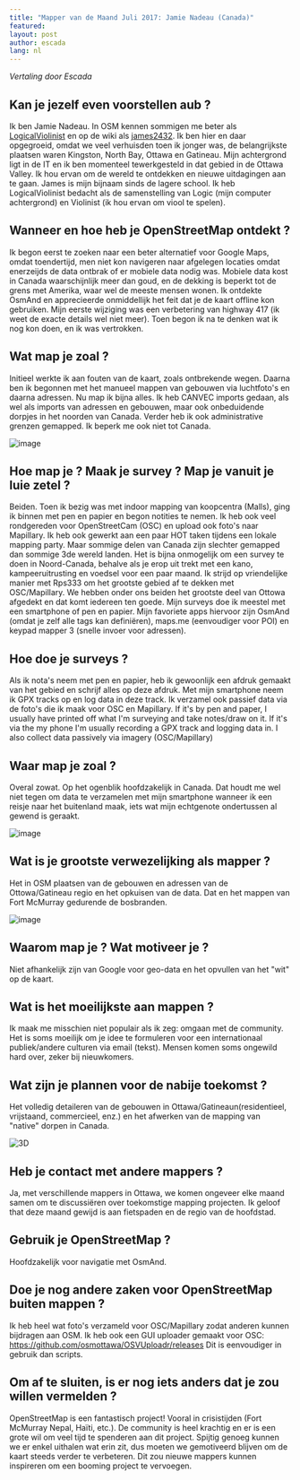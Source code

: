 ```yaml
---
title: "Mapper van de Maand Juli 2017: Jamie Nadeau (Canada)"
featured:
layout: post
author: escada
lang: nl
---
```

_Vertaling door Escada_

## Kan je jezelf even voorstellen aub ?

Ik ben Jamie Nadeau. In OSM kennen sommigen me beter als [LogicalViolinist](http://www.openstreetmap.org/user/LogicalViolinist) en op de wiki als [james2432](https://wiki.openstreetmap.org/wiki/User:James2432).
Ik ben hier en daar opgegroeid, omdat we veel verhuisden toen ik jonger was, de belangrijkste plaatsen waren Kingston, North Bay, Ottawa en Gatineau. Mijn achtergrond ligt in de IT en ik ben momenteel tewerkgesteld in dat gebied in de Ottawa Valley. Ik hou ervan om de wereld te ontdekken en nieuwe uitdagingen aan te gaan. James is mijn bijnaam sinds de lagere school. Ik heb LogicalViolinist bedacht als de samenstelling van Logic (mijn computer achtergrond) en Violinist (ik hou ervan om viool te spelen).

## Wanneer en hoe heb je OpenStreetMap ontdekt ?

Ik begon eerst te zoeken naar een beter alternatief voor Google Maps, omdat toendertijd, men niet kon navigeren naar afgelegen locaties  omdat enerzeijds de data ontbrak of er mobiele data nodig was. Mobiele data kost in Canada waarschijnlijk meer dan goud, en de dekking is beperkt tot de grens met Amerika, waar wel de meeste mensen wonen. Ik ontdekte OsmAnd en apprecieerde onmiddellijk het feit dat je de kaart offline kon gebruiken. Mijn eerste wijziging was een verbetering van highway 417 (ik weet de exacte details wel niet meer). Toen begon ik na te denken wat ik nog kon doen, en ik was vertrokken.


## Wat map je zoal ?

Initieel werkte ik aan fouten van de kaart, zoals ontbrekende wegen. Daarna ben ik begonnen met het manueel mappen van gebouwen via luchtfoto's en daarna adressen. Nu map ik bijna alles. Ik heb CANVEC imports gedaan, als wel als imports van adressen en gebouwen, maar ook onbeduidende dorpjes in het noorden van Canada. Verder heb ik ook administrative grenzen gemapped. Ik beperk me ook niet tot Canada.

![image](https://photos.smugmug.com/OSM/Screenshots/Mapper-in-the-Spotlight/Jamie-Nadeau/i-FzNvrTC/0/01e26752/XL/image%20%281%29-XL.png)


## Hoe map je ? Maak je survey ? Map je vanuit je luie zetel ?
Beiden. Toen ik bezig was met indoor mapping van koopcentra (Malls), ging ik binnen met pen en papier en begon notities te nemen. Ik heb ook veel rondgereden voor OpenStreetCam (OSC) en upload ook foto's naar Mapillary. Ik heb ook gewerkt aan een paar HOT taken tijdens een lokale mapping party. Maar sommige delen van Canada zijn slechter gemapped dan sommige 3de wereld landen. Het is bijna onmogelijk om een survey te doen in Noord-Canada, behalve als je erop uit trekt met een kano, kampeeruitrusting en voedsel voor een paar maand. Ik strijd op vriendelijke manier met Rps333 om het grootste gebied af te dekken met OSC/Mapillary. We hebben onder ons beiden het grootste deel van Ottowa afgedekt en dat komt iedereen ten goede. Mijn surveys doe ik meestel met een smartphone of pen en papier. Mijn favoriete apps hiervoor zijn OsmAnd (omdat je zelf alle tags kan definiëren), maps.me (eenvoudiger voor POI) en keypad mapper 3 (snelle invoer voor adressen).

## Hoe doe je surveys ?
Als ik nota's neem met pen en papier, heb ik gewoonlijk een afdruk gemaakt van het gebied en schrijf alles op deze afdruk. Met mijn smartphone neem ik GPX tracks op en log data in deze track. Ik verzamel ook passief data via de foto's die ik maak voor OSC en Mapillary.
 If it's by pen and paper, I usually have printed off what I'm surveying and take notes/draw on it. If it's via the my phone I'm usually recording a GPX track and logging data in. I also collect data passively via imagery (OSC/Mapillary)

## Waar map je zoal ?

Overal zowat. Op het ogenblik hoofdzakelijk in Canada. Dat houdt me wel niet tegen om data te verzamelen met mijn smartphone wanneer ik een reisje naar het buitenland maak, iets wat mijn echtgenote ondertussen al gewend is geraakt.

![image](https://photos.smugmug.com/OSM/Screenshots/Mapper-in-the-Spotlight/Jamie-Nadeau/i-vqB5Hwc/0/0eebce0a/L/image%20%282%29-L.png)

## Wat is je grootste verwezelijking als mapper ?
Het in OSM plaatsen van de gebouwen en adressen van de Ottowa/Gatineau regio en het opkuisen van de data. Dat en het mappen van Fort McMurray gedurende de bosbranden.

![image](https://photos.smugmug.com/OSM/Screenshots/Mapper-in-the-Spotlight/Jamie-Nadeau/i-R2j3pPW/0/cd11d987/L/image%20%284%29-L.png)

## Waarom map je ? Wat motiveer je ?

Niet afhankelijk zijn van Google voor geo-data en het opvullen van het "wit" op de kaart.

## Wat is het moeilijkste aan mappen ?

Ik maak me misschien niet populair als ik zeg: omgaan met de community. Het is soms moeilijk om je idee te formuleren voor een internationaal publiek/andere culturen via email (tekst). Mensen komen soms ongewild  hard over, zeker bij nieuwkomers.

## Wat zijn je plannen voor de nabije toekomst ?

Het volledig detaileren van de gebouwen in Ottawa/Gatineaun(residentieel, vrijstaand, commercieel, enz.) en het afwerken van de mapping van "native" dorpen in Canada.

![3D](https://photos.smugmug.com/OSM/Screenshots/Mapper-in-the-Spotlight/Jamie-Nadeau/i-648Cdfq/0/fffcedcf/X2/image%20%285%29-X2.png)

## Heb je contact met andere mappers ?

Ja, met verschillende mappers in Ottawa, we komen ongeveer elke maand samen om te discussiëren over toekomstige mapping projecten. Ik geloof that deze maand gewijd is aan fietspaden en de regio van de hoofdstad.


## Gebruik je OpenStreetMap ?
Hoofdzakelijk voor navigatie met OsmAnd.

## Doe je nog andere zaken voor OpenStreetMap buiten mappen ?
Ik heb heel wat foto's verzameld voor OSC/Mapillary zodat anderen kunnen bijdragen aan OSM. Ik heb ook een GUI uploader gemaakt voor OSC: https://github.com/osmottawa/OSVUploadr/releases
Dit is eenvoudiger in gebruik dan scripts.

## Om af te sluiten, is er nog iets anders dat je zou willen vermelden ?

OpenStreetMap is een fantastisch project! Vooral in crisistijden (Fort McMurray Nepal, Haïti, etc.). De community is heel krachtig en er is een grote wil om veel tijd te spenderen aan dit project. Spijtig genoeg kunnen we er enkel uithalen wat erin zit, dus moeten we gemotiveerd blijven om de kaart steeds verder te verbeteren. Dit zou nieuwe mappers kunnen inspireren om een booming project te vervoegen.
